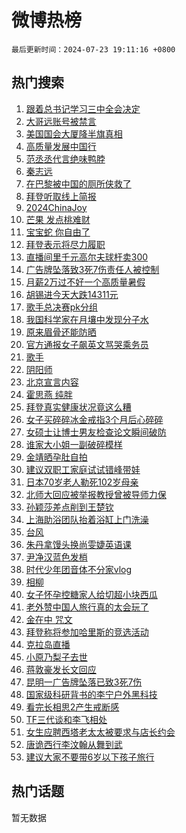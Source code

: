 # 微博热榜

`最后更新时间：2024-07-23 19:11:16 +0800`

## 热门搜索

1. [跟着总书记学习三中全会决定](https://m.weibo.cn/search?containerid=100103type%3D1%26t%3D10%26q%3D%23%E8%B7%9F%E7%9D%80%E6%80%BB%E4%B9%A6%E8%AE%B0%E5%AD%A6%E4%B9%A0%E4%B8%89%E4%B8%AD%E5%85%A8%E4%BC%9A%E5%86%B3%E5%AE%9A%23&stream_entry_id=51&isnewpage=1&extparam=seat%3D1%26c_type%3D51%26cate%3D10103%26filter_type%3Drealtimehot%26q%3D%2523%25E8%25B7%259F%25E7%259D%2580%25E6%2580%25BB%25E4%25B9%25A6%25E8%25AE%25B0%25E5%25AD%25A6%25E4%25B9%25A0%25E4%25B8%2589%25E4%25B8%25AD%25E5%2585%25A8%25E4%25BC%259A%25E5%2586%25B3%25E5%25AE%259A%2523%26dgr%3D0%26stream_entry_id%3D51%26pos%3D0%26display_time%3D1721733075%26pre_seqid%3D1721733075964022815149)
1. [大哥远账号被禁言](https://m.weibo.cn/search?containerid=100103type%3D1%26t%3D10%26q%3D%23%E5%A4%A7%E5%93%A5%E8%BF%9C%E8%B4%A6%E5%8F%B7%E8%A2%AB%E7%A6%81%E8%A8%80%23&stream_entry_id=31&isnewpage=1&extparam=seat%3D1%26cate%3D5001%26q%3D%2523%25E5%25A4%25A7%25E5%2593%25A5%25E8%25BF%259C%25E8%25B4%25A6%25E5%258F%25B7%25E8%25A2%25AB%25E7%25A6%2581%25E8%25A8%2580%2523%26dgr%3D0%26stream_entry_id%3D31%26c_type%3D31%26realpos%3D1%26band_rank%3D1%26pos%3D0%26filter_type%3Drealtimehot%26flag%3D1%26lcate%3D5001%26display_time%3D1721733075%26pre_seqid%3D1721733075964022815149)
1. [美国国会大厦降半旗真相](https://m.weibo.cn/search?containerid=100103type%3D1%26t%3D10%26q%3D%23%E7%BE%8E%E5%9B%BD%E5%9B%BD%E4%BC%9A%E5%A4%A7%E5%8E%A6%E9%99%8D%E5%8D%8A%E6%97%97%E7%9C%9F%E7%9B%B8%23&stream_entry_id=31&isnewpage=1&extparam=seat%3D1%26cate%3D5001%26q%3D%2523%25E7%25BE%258E%25E5%259B%25BD%25E5%259B%25BD%25E4%25BC%259A%25E5%25A4%25A7%25E5%258E%25A6%25E9%2599%258D%25E5%258D%258A%25E6%2597%2597%25E7%259C%259F%25E7%259B%25B8%2523%26dgr%3D0%26stream_entry_id%3D31%26c_type%3D31%26realpos%3D2%26band_rank%3D2%26pos%3D1%26filter_type%3Drealtimehot%26flag%3D2%26lcate%3D5001%26display_time%3D1721733075%26pre_seqid%3D1721733075964022815149)
1. [高质量发展中国行](https://m.weibo.cn/search?containerid=100103type%3D1%26t%3D10%26q%3D%23%E9%AB%98%E8%B4%A8%E9%87%8F%E5%8F%91%E5%B1%95%E4%B8%AD%E5%9B%BD%E8%A1%8C%23&stream_entry_id=31&isnewpage=1&extparam=seat%3D1%26cate%3D5001%26q%3D%2523%25E9%25AB%2598%25E8%25B4%25A8%25E9%2587%258F%25E5%258F%2591%25E5%25B1%2595%25E4%25B8%25AD%25E5%259B%25BD%25E8%25A1%258C%2523%26dgr%3D0%26stream_entry_id%3D31%26c_type%3D31%26realpos%3D3%26band_rank%3D3%26pos%3D2%26filter_type%3Drealtimehot%26flag%3D0%26lcate%3D5001%26display_time%3D1721733075%26pre_seqid%3D1721733075964022815149)
1. [范丞丞代言绝味鸭脖](https://m.weibo.cn/search?containerid=100103type%3D1%26t%3D10%26q%3D%23%E8%8C%83%E4%B8%9E%E4%B8%9E%E4%BB%A3%E8%A8%80%E7%BB%9D%E5%91%B3%E9%B8%AD%E8%84%96%23&stream_entry_id=31&isnewpage=1&extparam=seat%3D1%26cate%3D5001%26q%3D%2523%25E8%258C%2583%25E4%25B8%259E%25E4%25B8%259E%25E4%25BB%25A3%25E8%25A8%2580%25E7%25BB%259D%25E5%2591%25B3%25E9%25B8%25AD%25E8%2584%2596%2523%26dgr%3D0%26stream_entry_id%3D31%26adid%3D246679%26pos%3D3%26topic_ad%3D1%26band_rank%3D4%26lcate%3D5001%26filter_type%3Drealtimehot%26is_ad_pos%3D1%26c_type%3D31%26display_time%3D1721733075%26pre_seqid%3D1721733075964022815149)
1. [秦志远](https://m.weibo.cn/search?containerid=100103type%3D1%26t%3D10%26q%3D%E7%A7%A6%E5%BF%97%E8%BF%9C&stream_entry_id=31&isnewpage=1&extparam=seat%3D1%26cate%3D5001%26q%3D%25E7%25A7%25A6%25E5%25BF%2597%25E8%25BF%259C%26dgr%3D0%26stream_entry_id%3D31%26c_type%3D31%26realpos%3D4%26band_rank%3D4%26pos%3D4%26filter_type%3Drealtimehot%26flag%3D1%26lcate%3D5001%26display_time%3D1721733075%26pre_seqid%3D1721733075964022815149)
1. [在巴黎被中国的厕所侠救了](https://m.weibo.cn/search?containerid=100103type%3D1%26t%3D10%26q%3D%23%E5%9C%A8%E5%B7%B4%E9%BB%8E%E8%A2%AB%E4%B8%AD%E5%9B%BD%E7%9A%84%E5%8E%95%E6%89%80%E4%BE%A0%E6%95%91%E4%BA%86%23&stream_entry_id=31&isnewpage=1&extparam=seat%3D1%26cate%3D5001%26q%3D%2523%25E5%259C%25A8%25E5%25B7%25B4%25E9%25BB%258E%25E8%25A2%25AB%25E4%25B8%25AD%25E5%259B%25BD%25E7%259A%2584%25E5%258E%2595%25E6%2589%2580%25E4%25BE%25A0%25E6%2595%2591%25E4%25BA%2586%2523%26dgr%3D0%26stream_entry_id%3D31%26c_type%3D31%26realpos%3D5%26band_rank%3D5%26pos%3D5%26filter_type%3Drealtimehot%26flag%3D0%26lcate%3D5001%26display_time%3D1721733075%26pre_seqid%3D1721733075964022815149)
1. [拜登听取线上简报](https://m.weibo.cn/search?containerid=100103type%3D1%26t%3D10%26q%3D%23%E6%8B%9C%E7%99%BB%E5%90%AC%E5%8F%96%E7%BA%BF%E4%B8%8A%E7%AE%80%E6%8A%A5%23&stream_entry_id=31&isnewpage=1&extparam=seat%3D1%26cate%3D5001%26q%3D%2523%25E6%258B%259C%25E7%2599%25BB%25E5%2590%25AC%25E5%258F%2596%25E7%25BA%25BF%25E4%25B8%258A%25E7%25AE%2580%25E6%258A%25A5%2523%26dgr%3D0%26stream_entry_id%3D31%26c_type%3D31%26realpos%3D6%26band_rank%3D6%26pos%3D6%26filter_type%3Drealtimehot%26flag%3D1%26lcate%3D5001%26display_time%3D1721733075%26pre_seqid%3D1721733075964022815149)
1. [2024ChinaJoy](https://m.weibo.cn/search?containerid=100103type%3D1%26t%3D10%26q%3D%232024ChinaJoy%23&stream_entry_id=31&isnewpage=1&extparam=seat%3D1%26cate%3D5001%26q%3D%25232024ChinaJoy%2523%26dgr%3D0%26stream_entry_id%3D31%26adid%3D246739%26pos%3D7%26band_rank%3D7%26lcate%3D5001%26filter_type%3Drealtimehot%26is_ad_pos%3D1%26c_type%3D31%26display_time%3D1721733075%26pre_seqid%3D1721733075964022815149)
1. [芒果 发点桃难财](https://m.weibo.cn/search?containerid=100103type%3D1%26t%3D10%26q%3D%E8%8A%92%E6%9E%9C+%E5%8F%91%E7%82%B9%E6%A1%83%E9%9A%BE%E8%B4%A2&stream_entry_id=31&isnewpage=1&extparam=seat%3D1%26cate%3D5001%26q%3D%25E8%258A%2592%25E6%259E%259C%2520%25E5%258F%2591%25E7%2582%25B9%25E6%25A1%2583%25E9%259A%25BE%25E8%25B4%25A2%26dgr%3D0%26stream_entry_id%3D31%26c_type%3D31%26realpos%3D7%26band_rank%3D7%26pos%3D8%26filter_type%3Drealtimehot%26flag%3D1%26lcate%3D5001%26display_time%3D1721733075%26pre_seqid%3D1721733075964022815149)
1. [宝宝蛇 你自由了](https://m.weibo.cn/search?containerid=100103type%3D1%26t%3D10%26q%3D%E5%AE%9D%E5%AE%9D%E8%9B%87+%E4%BD%A0%E8%87%AA%E7%94%B1%E4%BA%86&stream_entry_id=31&isnewpage=1&extparam=seat%3D1%26cate%3D5001%26q%3D%25E5%25AE%259D%25E5%25AE%259D%25E8%259B%2587%2520%25E4%25BD%25A0%25E8%2587%25AA%25E7%2594%25B1%25E4%25BA%2586%26dgr%3D0%26stream_entry_id%3D31%26c_type%3D31%26realpos%3D8%26band_rank%3D8%26pos%3D9%26filter_type%3Drealtimehot%26flag%3D0%26lcate%3D5001%26display_time%3D1721733075%26pre_seqid%3D1721733075964022815149)
1. [拜登表示将尽力履职](https://m.weibo.cn/search?containerid=100103type%3D1%26t%3D10%26q%3D%23%E6%8B%9C%E7%99%BB%E8%A1%A8%E7%A4%BA%E5%B0%86%E5%B0%BD%E5%8A%9B%E5%B1%A5%E8%81%8C%23&stream_entry_id=31&isnewpage=1&extparam=seat%3D1%26cate%3D5001%26q%3D%2523%25E6%258B%259C%25E7%2599%25BB%25E8%25A1%25A8%25E7%25A4%25BA%25E5%25B0%2586%25E5%25B0%25BD%25E5%258A%259B%25E5%25B1%25A5%25E8%2581%258C%2523%26dgr%3D0%26stream_entry_id%3D31%26c_type%3D31%26realpos%3D9%26band_rank%3D9%26pos%3D10%26filter_type%3Drealtimehot%26flag%3D0%26lcate%3D5001%26display_time%3D1721733075%26pre_seqid%3D1721733075964022815149)
1. [直播间里千元高尔夫球杆卖300](https://m.weibo.cn/search?containerid=100103type%3D1%26t%3D10%26q%3D%23%E7%9B%B4%E6%92%AD%E9%97%B4%E9%87%8C%E5%8D%83%E5%85%83%E9%AB%98%E5%B0%94%E5%A4%AB%E7%90%83%E6%9D%86%E5%8D%96300%23&stream_entry_id=31&isnewpage=1&extparam=seat%3D1%26cate%3D5001%26q%3D%2523%25E7%259B%25B4%25E6%2592%25AD%25E9%2597%25B4%25E9%2587%258C%25E5%258D%2583%25E5%2585%2583%25E9%25AB%2598%25E5%25B0%2594%25E5%25A4%25AB%25E7%2590%2583%25E6%259D%2586%25E5%258D%2596300%2523%26dgr%3D0%26stream_entry_id%3D31%26c_type%3D31%26realpos%3D10%26band_rank%3D10%26pos%3D11%26filter_type%3Drealtimehot%26flag%3D1%26lcate%3D5001%26display_time%3D1721733075%26pre_seqid%3D1721733075964022815149)
1. [广告牌坠落致3死7伤责任人被控制](https://m.weibo.cn/search?containerid=100103type%3D1%26t%3D10%26q%3D%23%E5%B9%BF%E5%91%8A%E7%89%8C%E5%9D%A0%E8%90%BD%E8%87%B43%E6%AD%BB7%E4%BC%A4%E8%B4%A3%E4%BB%BB%E4%BA%BA%E8%A2%AB%E6%8E%A7%E5%88%B6%23&stream_entry_id=31&isnewpage=1&extparam=seat%3D1%26cate%3D5001%26q%3D%2523%25E5%25B9%25BF%25E5%2591%258A%25E7%2589%258C%25E5%259D%25A0%25E8%2590%25BD%25E8%2587%25B43%25E6%25AD%25BB7%25E4%25BC%25A4%25E8%25B4%25A3%25E4%25BB%25BB%25E4%25BA%25BA%25E8%25A2%25AB%25E6%258E%25A7%25E5%2588%25B6%2523%26dgr%3D0%26stream_entry_id%3D31%26c_type%3D31%26realpos%3D11%26band_rank%3D11%26pos%3D12%26filter_type%3Drealtimehot%26flag%3D0%26lcate%3D5001%26display_time%3D1721733075%26pre_seqid%3D1721733075964022815149)
1. [月薪2万过不好一个高质量暑假](https://m.weibo.cn/search?containerid=100103type%3D1%26t%3D10%26q%3D%23%E6%9C%88%E8%96%AA2%E4%B8%87%E8%BF%87%E4%B8%8D%E5%A5%BD%E4%B8%80%E4%B8%AA%E9%AB%98%E8%B4%A8%E9%87%8F%E6%9A%91%E5%81%87%23&stream_entry_id=31&isnewpage=1&extparam=seat%3D1%26cate%3D5001%26q%3D%2523%25E6%259C%2588%25E8%2596%25AA2%25E4%25B8%2587%25E8%25BF%2587%25E4%25B8%258D%25E5%25A5%25BD%25E4%25B8%2580%25E4%25B8%25AA%25E9%25AB%2598%25E8%25B4%25A8%25E9%2587%258F%25E6%259A%2591%25E5%2581%2587%2523%26dgr%3D0%26stream_entry_id%3D31%26c_type%3D31%26realpos%3D12%26band_rank%3D12%26pos%3D13%26filter_type%3Drealtimehot%26flag%3D1%26lcate%3D5001%26display_time%3D1721733075%26pre_seqid%3D1721733075964022815149)
1. [胡锡进今天大跌14311元](https://m.weibo.cn/search?containerid=100103type%3D1%26t%3D10%26q%3D%23%E8%83%A1%E9%94%A1%E8%BF%9B%E4%BB%8A%E5%A4%A9%E5%A4%A7%E8%B7%8C14311%E5%85%83%23&stream_entry_id=31&isnewpage=1&extparam=seat%3D1%26cate%3D5001%26q%3D%2523%25E8%2583%25A1%25E9%2594%25A1%25E8%25BF%259B%25E4%25BB%258A%25E5%25A4%25A9%25E5%25A4%25A7%25E8%25B7%258C14311%25E5%2585%2583%2523%26dgr%3D0%26stream_entry_id%3D31%26c_type%3D31%26realpos%3D13%26band_rank%3D13%26pos%3D14%26filter_type%3Drealtimehot%26flag%3D1%26lcate%3D5001%26display_time%3D1721733075%26pre_seqid%3D1721733075964022815149)
1. [歌手总决赛pk分组](https://m.weibo.cn/search?containerid=100103type%3D1%26t%3D10%26q%3D%23%E6%AD%8C%E6%89%8B%E6%80%BB%E5%86%B3%E8%B5%9Bpk%E5%88%86%E7%BB%84%23&stream_entry_id=31&isnewpage=1&extparam=seat%3D1%26cate%3D5001%26q%3D%2523%25E6%25AD%258C%25E6%2589%258B%25E6%2580%25BB%25E5%2586%25B3%25E8%25B5%259Bpk%25E5%2588%2586%25E7%25BB%2584%2523%26dgr%3D0%26stream_entry_id%3D31%26c_type%3D31%26realpos%3D14%26band_rank%3D14%26pos%3D15%26filter_type%3Drealtimehot%26flag%3D1%26lcate%3D5001%26display_time%3D1721733075%26pre_seqid%3D1721733075964022815149)
1. [我国科学家在月壤中发现分子水](https://m.weibo.cn/search?containerid=100103type%3D1%26t%3D10%26q%3D%23%E6%88%91%E5%9B%BD%E7%A7%91%E5%AD%A6%E5%AE%B6%E5%9C%A8%E6%9C%88%E5%A3%A4%E4%B8%AD%E5%8F%91%E7%8E%B0%E5%88%86%E5%AD%90%E6%B0%B4%23&stream_entry_id=31&isnewpage=1&extparam=seat%3D1%26cate%3D5001%26q%3D%2523%25E6%2588%2591%25E5%259B%25BD%25E7%25A7%2591%25E5%25AD%25A6%25E5%25AE%25B6%25E5%259C%25A8%25E6%259C%2588%25E5%25A3%25A4%25E4%25B8%25AD%25E5%258F%2591%25E7%258E%25B0%25E5%2588%2586%25E5%25AD%2590%25E6%25B0%25B4%2523%26dgr%3D0%26stream_entry_id%3D31%26c_type%3D31%26realpos%3D15%26band_rank%3D15%26pos%3D16%26filter_type%3Drealtimehot%26flag%3D1%26lcate%3D5001%26display_time%3D1721733075%26pre_seqid%3D1721733075964022815149)
1. [原来眉骨还能防晒](https://m.weibo.cn/search?containerid=100103type%3D1%26t%3D10%26q%3D%23%E5%8E%9F%E6%9D%A5%E7%9C%89%E9%AA%A8%E8%BF%98%E8%83%BD%E9%98%B2%E6%99%92%23&stream_entry_id=31&isnewpage=1&extparam=seat%3D1%26cate%3D5001%26q%3D%2523%25E5%258E%259F%25E6%259D%25A5%25E7%259C%2589%25E9%25AA%25A8%25E8%25BF%2598%25E8%2583%25BD%25E9%2598%25B2%25E6%2599%2592%2523%26dgr%3D0%26stream_entry_id%3D31%26c_type%3D31%26realpos%3D16%26band_rank%3D16%26pos%3D17%26filter_type%3Drealtimehot%26flag%3D1%26lcate%3D5001%26display_time%3D1721733075%26pre_seqid%3D1721733075964022815149)
1. [官方通报女子飙英文骂哭乘务员](https://m.weibo.cn/search?containerid=100103type%3D1%26t%3D10%26q%3D%23%E5%AE%98%E6%96%B9%E9%80%9A%E6%8A%A5%E5%A5%B3%E5%AD%90%E9%A3%99%E8%8B%B1%E6%96%87%E9%AA%82%E5%93%AD%E4%B9%98%E5%8A%A1%E5%91%98%23&stream_entry_id=31&isnewpage=1&extparam=seat%3D1%26cate%3D5001%26q%3D%2523%25E5%25AE%2598%25E6%2596%25B9%25E9%2580%259A%25E6%258A%25A5%25E5%25A5%25B3%25E5%25AD%2590%25E9%25A3%2599%25E8%258B%25B1%25E6%2596%2587%25E9%25AA%2582%25E5%2593%25AD%25E4%25B9%2598%25E5%258A%25A1%25E5%2591%2598%2523%26dgr%3D0%26stream_entry_id%3D31%26c_type%3D31%26realpos%3D17%26band_rank%3D17%26pos%3D18%26filter_type%3Drealtimehot%26flag%3D1%26lcate%3D5001%26display_time%3D1721733075%26pre_seqid%3D1721733075964022815149)
1. [歌手](https://m.weibo.cn/search?containerid=100103type%3D1%26t%3D10%26q%3D%E6%AD%8C%E6%89%8B&stream_entry_id=31&isnewpage=1&extparam=seat%3D1%26cate%3D5001%26q%3D%25E6%25AD%258C%25E6%2589%258B%26dgr%3D0%26stream_entry_id%3D31%26c_type%3D31%26realpos%3D18%26band_rank%3D18%26pos%3D19%26filter_type%3Drealtimehot%26flag%3D1%26lcate%3D5001%26display_time%3D1721733075%26pre_seqid%3D1721733075964022815149)
1. [阴阳师](https://m.weibo.cn/search?containerid=100103type%3D1%26t%3D10%26q%3D%E9%98%B4%E9%98%B3%E5%B8%88&stream_entry_id=31&isnewpage=1&extparam=seat%3D1%26cate%3D5001%26q%3D%25E9%2598%25B4%25E9%2598%25B3%25E5%25B8%2588%26dgr%3D0%26stream_entry_id%3D31%26c_type%3D31%26realpos%3D19%26band_rank%3D19%26pos%3D20%26filter_type%3Drealtimehot%26flag%3D1%26lcate%3D5001%26display_time%3D1721733075%26pre_seqid%3D1721733075964022815149)
1. [北京宣言内容](https://m.weibo.cn/search?containerid=100103type%3D1%26t%3D10%26q%3D%23%E5%8C%97%E4%BA%AC%E5%AE%A3%E8%A8%80%E5%86%85%E5%AE%B9%23&stream_entry_id=31&isnewpage=1&extparam=seat%3D1%26cate%3D5001%26q%3D%2523%25E5%258C%2597%25E4%25BA%25AC%25E5%25AE%25A3%25E8%25A8%2580%25E5%2586%2585%25E5%25AE%25B9%2523%26dgr%3D0%26stream_entry_id%3D31%26c_type%3D31%26realpos%3D20%26band_rank%3D20%26pos%3D21%26filter_type%3Drealtimehot%26flag%3D0%26lcate%3D5001%26display_time%3D1721733075%26pre_seqid%3D1721733075964022815149)
1. [霍思燕 纯胖](https://m.weibo.cn/search?containerid=100103type%3D1%26t%3D10%26q%3D%E9%9C%8D%E6%80%9D%E7%87%95+%E7%BA%AF%E8%83%96&stream_entry_id=31&isnewpage=1&extparam=seat%3D1%26cate%3D5001%26q%3D%25E9%259C%258D%25E6%2580%259D%25E7%2587%2595%2520%25E7%25BA%25AF%25E8%2583%2596%26dgr%3D0%26stream_entry_id%3D31%26c_type%3D31%26realpos%3D21%26band_rank%3D21%26pos%3D22%26filter_type%3Drealtimehot%26flag%3D2%26lcate%3D5001%26display_time%3D1721733075%26pre_seqid%3D1721733075964022815149)
1. [拜登真实健康状况竟这么糟](https://m.weibo.cn/search?containerid=100103type%3D1%26t%3D10%26q%3D%23%E6%8B%9C%E7%99%BB%E7%9C%9F%E5%AE%9E%E5%81%A5%E5%BA%B7%E7%8A%B6%E5%86%B5%E7%AB%9F%E8%BF%99%E4%B9%88%E7%B3%9F%23&stream_entry_id=31&isnewpage=1&extparam=seat%3D1%26cate%3D5001%26q%3D%2523%25E6%258B%259C%25E7%2599%25BB%25E7%259C%259F%25E5%25AE%259E%25E5%2581%25A5%25E5%25BA%25B7%25E7%258A%25B6%25E5%2586%25B5%25E7%25AB%259F%25E8%25BF%2599%25E4%25B9%2588%25E7%25B3%259F%2523%26dgr%3D0%26stream_entry_id%3D31%26c_type%3D31%26realpos%3D22%26band_rank%3D22%26pos%3D23%26filter_type%3Drealtimehot%26flag%3D0%26lcate%3D5001%26display_time%3D1721733075%26pre_seqid%3D1721733075964022815149)
1. [女子买碎碎冰金戒指3个月后心碎碎](https://m.weibo.cn/search?containerid=100103type%3D1%26t%3D10%26q%3D%23%E5%A5%B3%E5%AD%90%E4%B9%B0%E7%A2%8E%E7%A2%8E%E5%86%B0%E9%87%91%E6%88%92%E6%8C%873%E4%B8%AA%E6%9C%88%E5%90%8E%E5%BF%83%E7%A2%8E%E7%A2%8E%23&stream_entry_id=31&isnewpage=1&extparam=seat%3D1%26cate%3D5001%26q%3D%2523%25E5%25A5%25B3%25E5%25AD%2590%25E4%25B9%25B0%25E7%25A2%258E%25E7%25A2%258E%25E5%2586%25B0%25E9%2587%2591%25E6%2588%2592%25E6%258C%25873%25E4%25B8%25AA%25E6%259C%2588%25E5%2590%258E%25E5%25BF%2583%25E7%25A2%258E%25E7%25A2%258E%2523%26dgr%3D0%26stream_entry_id%3D31%26c_type%3D31%26realpos%3D23%26band_rank%3D23%26pos%3D24%26filter_type%3Drealtimehot%26flag%3D1%26lcate%3D5001%26display_time%3D1721733075%26pre_seqid%3D1721733075964022815149)
1. [女硕士让博士男友检查论文瞬间破防](https://m.weibo.cn/search?containerid=100103type%3D1%26t%3D10%26q%3D%23%E5%A5%B3%E7%A1%95%E5%A3%AB%E8%AE%A9%E5%8D%9A%E5%A3%AB%E7%94%B7%E5%8F%8B%E6%A3%80%E6%9F%A5%E8%AE%BA%E6%96%87%E7%9E%AC%E9%97%B4%E7%A0%B4%E9%98%B2%23&stream_entry_id=31&isnewpage=1&extparam=seat%3D1%26cate%3D5001%26q%3D%2523%25E5%25A5%25B3%25E7%25A1%2595%25E5%25A3%25AB%25E8%25AE%25A9%25E5%258D%259A%25E5%25A3%25AB%25E7%2594%25B7%25E5%258F%258B%25E6%25A3%2580%25E6%259F%25A5%25E8%25AE%25BA%25E6%2596%2587%25E7%259E%25AC%25E9%2597%25B4%25E7%25A0%25B4%25E9%2598%25B2%2523%26dgr%3D0%26stream_entry_id%3D31%26c_type%3D31%26realpos%3D24%26band_rank%3D24%26pos%3D25%26filter_type%3Drealtimehot%26flag%3D0%26lcate%3D5001%26display_time%3D1721733075%26pre_seqid%3D1721733075964022815149)
1. [谁家大小姐一副破碎模样](https://m.weibo.cn/search?containerid=100103type%3D1%26t%3D10%26q%3D%23%E8%B0%81%E5%AE%B6%E5%A4%A7%E5%B0%8F%E5%A7%90%E4%B8%80%E5%89%AF%E7%A0%B4%E7%A2%8E%E6%A8%A1%E6%A0%B7%23&stream_entry_id=31&isnewpage=1&extparam=seat%3D1%26cate%3D5001%26q%3D%2523%25E8%25B0%2581%25E5%25AE%25B6%25E5%25A4%25A7%25E5%25B0%258F%25E5%25A7%2590%25E4%25B8%2580%25E5%2589%25AF%25E7%25A0%25B4%25E7%25A2%258E%25E6%25A8%25A1%25E6%25A0%25B7%2523%26dgr%3D0%26stream_entry_id%3D31%26c_type%3D31%26realpos%3D25%26band_rank%3D25%26pos%3D26%26filter_type%3Drealtimehot%26flag%3D0%26lcate%3D5001%26display_time%3D1721733075%26pre_seqid%3D1721733075964022815149)
1. [金靖晒孕肚自拍](https://m.weibo.cn/search?containerid=100103type%3D1%26t%3D10%26q%3D%23%E9%87%91%E9%9D%96%E6%99%92%E5%AD%95%E8%82%9A%E8%87%AA%E6%8B%8D%23&stream_entry_id=31&isnewpage=1&extparam=seat%3D1%26cate%3D5001%26q%3D%2523%25E9%2587%2591%25E9%259D%2596%25E6%2599%2592%25E5%25AD%2595%25E8%2582%259A%25E8%2587%25AA%25E6%258B%258D%2523%26dgr%3D0%26stream_entry_id%3D31%26c_type%3D31%26realpos%3D26%26band_rank%3D26%26pos%3D27%26filter_type%3Drealtimehot%26flag%3D0%26lcate%3D5001%26display_time%3D1721733075%26pre_seqid%3D1721733075964022815149)
1. [建议双职工家庭试试错峰带娃](https://m.weibo.cn/search?containerid=100103type%3D1%26t%3D10%26q%3D%23%E5%BB%BA%E8%AE%AE%E5%8F%8C%E8%81%8C%E5%B7%A5%E5%AE%B6%E5%BA%AD%E8%AF%95%E8%AF%95%E9%94%99%E5%B3%B0%E5%B8%A6%E5%A8%83%23&stream_entry_id=31&isnewpage=1&extparam=seat%3D1%26cate%3D5001%26q%3D%2523%25E5%25BB%25BA%25E8%25AE%25AE%25E5%258F%258C%25E8%2581%258C%25E5%25B7%25A5%25E5%25AE%25B6%25E5%25BA%25AD%25E8%25AF%2595%25E8%25AF%2595%25E9%2594%2599%25E5%25B3%25B0%25E5%25B8%25A6%25E5%25A8%2583%2523%26dgr%3D0%26stream_entry_id%3D31%26c_type%3D31%26realpos%3D27%26band_rank%3D27%26pos%3D28%26filter_type%3Drealtimehot%26flag%3D1%26lcate%3D5001%26display_time%3D1721733075%26pre_seqid%3D1721733075964022815149)
1. [日本70岁老人勒死102岁母亲](https://m.weibo.cn/search?containerid=100103type%3D1%26t%3D10%26q%3D%23%E6%97%A5%E6%9C%AC70%E5%B2%81%E8%80%81%E4%BA%BA%E5%8B%92%E6%AD%BB102%E5%B2%81%E6%AF%8D%E4%BA%B2%23&stream_entry_id=31&isnewpage=1&extparam=seat%3D1%26cate%3D5001%26q%3D%2523%25E6%2597%25A5%25E6%259C%25AC70%25E5%25B2%2581%25E8%2580%2581%25E4%25BA%25BA%25E5%258B%2592%25E6%25AD%25BB102%25E5%25B2%2581%25E6%25AF%258D%25E4%25BA%25B2%2523%26dgr%3D0%26stream_entry_id%3D31%26c_type%3D31%26realpos%3D28%26band_rank%3D28%26pos%3D29%26filter_type%3Drealtimehot%26flag%3D0%26lcate%3D5001%26display_time%3D1721733075%26pre_seqid%3D1721733075964022815149)
1. [北师大回应被举报教授曾被导师力保](https://m.weibo.cn/search?containerid=100103type%3D1%26t%3D10%26q%3D%23%E5%8C%97%E5%B8%88%E5%A4%A7%E5%9B%9E%E5%BA%94%E8%A2%AB%E4%B8%BE%E6%8A%A5%E6%95%99%E6%8E%88%E6%9B%BE%E8%A2%AB%E5%AF%BC%E5%B8%88%E5%8A%9B%E4%BF%9D%23&stream_entry_id=31&isnewpage=1&extparam=seat%3D1%26cate%3D5001%26q%3D%2523%25E5%258C%2597%25E5%25B8%2588%25E5%25A4%25A7%25E5%259B%259E%25E5%25BA%2594%25E8%25A2%25AB%25E4%25B8%25BE%25E6%258A%25A5%25E6%2595%2599%25E6%258E%2588%25E6%259B%25BE%25E8%25A2%25AB%25E5%25AF%25BC%25E5%25B8%2588%25E5%258A%259B%25E4%25BF%259D%2523%26dgr%3D0%26stream_entry_id%3D31%26c_type%3D31%26realpos%3D29%26band_rank%3D29%26pos%3D30%26filter_type%3Drealtimehot%26flag%3D0%26lcate%3D5001%26display_time%3D1721733075%26pre_seqid%3D1721733075964022815149)
1. [孙颖莎差点削到王楚钦](https://m.weibo.cn/search?containerid=100103type%3D1%26t%3D10%26q%3D%23%E5%AD%99%E9%A2%96%E8%8E%8E%E5%B7%AE%E7%82%B9%E5%89%8A%E5%88%B0%E7%8E%8B%E6%A5%9A%E9%92%A6%23&stream_entry_id=31&isnewpage=1&extparam=seat%3D1%26cate%3D5001%26q%3D%2523%25E5%25AD%2599%25E9%25A2%2596%25E8%258E%258E%25E5%25B7%25AE%25E7%2582%25B9%25E5%2589%258A%25E5%2588%25B0%25E7%258E%258B%25E6%25A5%259A%25E9%2592%25A6%2523%26dgr%3D0%26stream_entry_id%3D31%26c_type%3D31%26realpos%3D30%26band_rank%3D30%26pos%3D31%26filter_type%3Drealtimehot%26flag%3D1%26lcate%3D5001%26display_time%3D1721733075%26pre_seqid%3D1721733075964022815149)
1. [上海助浴团队抬着浴缸上门洗澡](https://m.weibo.cn/search?containerid=100103type%3D1%26t%3D10%26q%3D%23%E4%B8%8A%E6%B5%B7%E5%8A%A9%E6%B5%B4%E5%9B%A2%E9%98%9F%E6%8A%AC%E7%9D%80%E6%B5%B4%E7%BC%B8%E4%B8%8A%E9%97%A8%E6%B4%97%E6%BE%A1%23&stream_entry_id=31&isnewpage=1&extparam=seat%3D1%26cate%3D5001%26q%3D%2523%25E4%25B8%258A%25E6%25B5%25B7%25E5%258A%25A9%25E6%25B5%25B4%25E5%259B%25A2%25E9%2598%259F%25E6%258A%25AC%25E7%259D%2580%25E6%25B5%25B4%25E7%25BC%25B8%25E4%25B8%258A%25E9%2597%25A8%25E6%25B4%2597%25E6%25BE%25A1%2523%26dgr%3D0%26stream_entry_id%3D31%26c_type%3D31%26realpos%3D31%26band_rank%3D31%26pos%3D32%26filter_type%3Drealtimehot%26flag%3D1%26lcate%3D5001%26display_time%3D1721733075%26pre_seqid%3D1721733075964022815149)
1. [台风](https://m.weibo.cn/search?containerid=100103type%3D1%26t%3D10%26q%3D%E5%8F%B0%E9%A3%8E&stream_entry_id=31&isnewpage=1&extparam=seat%3D1%26cate%3D5001%26q%3D%25E5%258F%25B0%25E9%25A3%258E%26dgr%3D0%26stream_entry_id%3D31%26c_type%3D31%26realpos%3D32%26band_rank%3D32%26pos%3D33%26filter_type%3Drealtimehot%26flag%3D0%26lcate%3D5001%26display_time%3D1721733075%26pre_seqid%3D1721733075964022815149)
1. [朱丹拿馒头换尚雯婕英语课](https://m.weibo.cn/search?containerid=100103type%3D1%26t%3D10%26q%3D%23%E6%9C%B1%E4%B8%B9%E6%8B%BF%E9%A6%92%E5%A4%B4%E6%8D%A2%E5%B0%9A%E9%9B%AF%E5%A9%95%E8%8B%B1%E8%AF%AD%E8%AF%BE%23&stream_entry_id=31&isnewpage=1&extparam=seat%3D1%26cate%3D5001%26q%3D%2523%25E6%259C%25B1%25E4%25B8%25B9%25E6%258B%25BF%25E9%25A6%2592%25E5%25A4%25B4%25E6%258D%25A2%25E5%25B0%259A%25E9%259B%25AF%25E5%25A9%2595%25E8%258B%25B1%25E8%25AF%25AD%25E8%25AF%25BE%2523%26dgr%3D0%26stream_entry_id%3D31%26c_type%3D31%26realpos%3D33%26band_rank%3D33%26pos%3D34%26filter_type%3Drealtimehot%26flag%3D1%26lcate%3D5001%26display_time%3D1721733075%26pre_seqid%3D1721733075964022815149)
1. [尹净汉蓝色发梢](https://m.weibo.cn/search?containerid=100103type%3D1%26t%3D10%26q%3D%23%E5%B0%B9%E5%87%80%E6%B1%89%E8%93%9D%E8%89%B2%E5%8F%91%E6%A2%A2%23&stream_entry_id=31&isnewpage=1&extparam=seat%3D1%26cate%3D5001%26q%3D%2523%25E5%25B0%25B9%25E5%2587%2580%25E6%25B1%2589%25E8%2593%259D%25E8%2589%25B2%25E5%258F%2591%25E6%25A2%25A2%2523%26dgr%3D0%26stream_entry_id%3D31%26c_type%3D31%26realpos%3D34%26band_rank%3D34%26pos%3D35%26filter_type%3Drealtimehot%26flag%3D1%26lcate%3D5001%26display_time%3D1721733075%26pre_seqid%3D1721733075964022815149)
1. [时代少年团音体不分家vlog](https://m.weibo.cn/search?containerid=100103type%3D1%26t%3D10%26q%3D%23%E6%97%B6%E4%BB%A3%E5%B0%91%E5%B9%B4%E5%9B%A2%E9%9F%B3%E4%BD%93%E4%B8%8D%E5%88%86%E5%AE%B6vlog%23&stream_entry_id=31&isnewpage=1&extparam=seat%3D1%26cate%3D5001%26q%3D%2523%25E6%2597%25B6%25E4%25BB%25A3%25E5%25B0%2591%25E5%25B9%25B4%25E5%259B%25A2%25E9%259F%25B3%25E4%25BD%2593%25E4%25B8%258D%25E5%2588%2586%25E5%25AE%25B6vlog%2523%26dgr%3D0%26stream_entry_id%3D31%26c_type%3D31%26realpos%3D35%26band_rank%3D35%26pos%3D36%26filter_type%3Drealtimehot%26flag%3D1%26lcate%3D5001%26display_time%3D1721733075%26pre_seqid%3D1721733075964022815149)
1. [相柳](https://m.weibo.cn/search?containerid=100103type%3D1%26t%3D10%26q%3D%E7%9B%B8%E6%9F%B3&stream_entry_id=31&isnewpage=1&extparam=seat%3D1%26cate%3D5001%26q%3D%25E7%259B%25B8%25E6%259F%25B3%26dgr%3D0%26stream_entry_id%3D31%26c_type%3D31%26realpos%3D36%26band_rank%3D36%26pos%3D37%26filter_type%3Drealtimehot%26flag%3D1%26lcate%3D5001%26display_time%3D1721733075%26pre_seqid%3D1721733075964022815149)
1. [女子怀孕控糖家人给切超小块西瓜](https://m.weibo.cn/search?containerid=100103type%3D1%26t%3D10%26q%3D%23%E5%A5%B3%E5%AD%90%E6%80%80%E5%AD%95%E6%8E%A7%E7%B3%96%E5%AE%B6%E4%BA%BA%E7%BB%99%E5%88%87%E8%B6%85%E5%B0%8F%E5%9D%97%E8%A5%BF%E7%93%9C%23&stream_entry_id=31&isnewpage=1&extparam=seat%3D1%26cate%3D5001%26q%3D%2523%25E5%25A5%25B3%25E5%25AD%2590%25E6%2580%2580%25E5%25AD%2595%25E6%258E%25A7%25E7%25B3%2596%25E5%25AE%25B6%25E4%25BA%25BA%25E7%25BB%2599%25E5%2588%2587%25E8%25B6%2585%25E5%25B0%258F%25E5%259D%2597%25E8%25A5%25BF%25E7%2593%259C%2523%26dgr%3D0%26stream_entry_id%3D31%26c_type%3D31%26realpos%3D37%26band_rank%3D37%26pos%3D38%26filter_type%3Drealtimehot%26flag%3D32768%26lcate%3D5001%26display_time%3D1721733075%26pre_seqid%3D1721733075964022815149)
1. [老外赞中国人旅行真的太会玩了](https://m.weibo.cn/search?containerid=100103type%3D1%26t%3D10%26q%3D%23%E8%80%81%E5%A4%96%E8%B5%9E%E4%B8%AD%E5%9B%BD%E4%BA%BA%E6%97%85%E8%A1%8C%E7%9C%9F%E7%9A%84%E5%A4%AA%E4%BC%9A%E7%8E%A9%E4%BA%86%23&stream_entry_id=31&isnewpage=1&extparam=seat%3D1%26cate%3D5001%26q%3D%2523%25E8%2580%2581%25E5%25A4%2596%25E8%25B5%259E%25E4%25B8%25AD%25E5%259B%25BD%25E4%25BA%25BA%25E6%2597%2585%25E8%25A1%258C%25E7%259C%259F%25E7%259A%2584%25E5%25A4%25AA%25E4%25BC%259A%25E7%258E%25A9%25E4%25BA%2586%2523%26dgr%3D0%26stream_entry_id%3D31%26adid%3D246870%26c_type%3D31%26realpos%3D38%26band_rank%3D38%26lcate%3D5001%26filter_type%3Drealtimehot%26flag%3D0%26pos%3D39%26display_time%3D1721733075%26pre_seqid%3D1721733075964022815149)
1. [金在中 咒文](https://m.weibo.cn/search?containerid=100103type%3D1%26t%3D10%26q%3D%E9%87%91%E5%9C%A8%E4%B8%AD+%E5%92%92%E6%96%87&stream_entry_id=31&isnewpage=1&extparam=seat%3D1%26cate%3D5001%26q%3D%25E9%2587%2591%25E5%259C%25A8%25E4%25B8%25AD%2520%25E5%2592%2592%25E6%2596%2587%26dgr%3D0%26stream_entry_id%3D31%26c_type%3D31%26realpos%3D39%26band_rank%3D39%26pos%3D40%26filter_type%3Drealtimehot%26flag%3D0%26lcate%3D5001%26display_time%3D1721733075%26pre_seqid%3D1721733075964022815149)
1. [拜登称将参加哈里斯的竞选活动](https://m.weibo.cn/search?containerid=100103type%3D1%26t%3D10%26q%3D%23%E6%8B%9C%E7%99%BB%E7%A7%B0%E5%B0%86%E5%8F%82%E5%8A%A0%E5%93%88%E9%87%8C%E6%96%AF%E7%9A%84%E7%AB%9E%E9%80%89%E6%B4%BB%E5%8A%A8%23&stream_entry_id=31&isnewpage=1&extparam=seat%3D1%26cate%3D5001%26q%3D%2523%25E6%258B%259C%25E7%2599%25BB%25E7%25A7%25B0%25E5%25B0%2586%25E5%258F%2582%25E5%258A%25A0%25E5%2593%2588%25E9%2587%258C%25E6%2596%25AF%25E7%259A%2584%25E7%25AB%259E%25E9%2580%2589%25E6%25B4%25BB%25E5%258A%25A8%2523%26dgr%3D0%26stream_entry_id%3D31%26c_type%3D31%26realpos%3D40%26band_rank%3D40%26pos%3D41%26filter_type%3Drealtimehot%26flag%3D0%26lcate%3D5001%26display_time%3D1721733075%26pre_seqid%3D1721733075964022815149)
1. [克拉岛直播](https://m.weibo.cn/search?containerid=100103type%3D1%26t%3D10%26q%3D%E5%85%8B%E6%8B%89%E5%B2%9B%E7%9B%B4%E6%92%AD&stream_entry_id=31&isnewpage=1&extparam=seat%3D1%26cate%3D5001%26q%3D%25E5%2585%258B%25E6%258B%2589%25E5%25B2%259B%25E7%259B%25B4%25E6%2592%25AD%26dgr%3D0%26stream_entry_id%3D31%26c_type%3D31%26realpos%3D41%26band_rank%3D41%26pos%3D42%26filter_type%3Drealtimehot%26flag%3D1%26lcate%3D5001%26display_time%3D1721733075%26pre_seqid%3D1721733075964022815149)
1. [小原乃梨子去世](https://m.weibo.cn/search?containerid=100103type%3D1%26t%3D10%26q%3D%23%E5%B0%8F%E5%8E%9F%E4%B9%83%E6%A2%A8%E5%AD%90%E5%8E%BB%E4%B8%96%23&stream_entry_id=31&isnewpage=1&extparam=seat%3D1%26cate%3D5001%26q%3D%2523%25E5%25B0%258F%25E5%258E%259F%25E4%25B9%2583%25E6%25A2%25A8%25E5%25AD%2590%25E5%258E%25BB%25E4%25B8%2596%2523%26dgr%3D0%26stream_entry_id%3D31%26c_type%3D31%26realpos%3D42%26band_rank%3D42%26pos%3D43%26filter_type%3Drealtimehot%26flag%3D0%26lcate%3D5001%26display_time%3D1721733075%26pre_seqid%3D1721733075964022815149)
1. [蒋敦豪发长文回应](https://m.weibo.cn/search?containerid=100103type%3D1%26t%3D10%26q%3D%23%E8%92%8B%E6%95%A6%E8%B1%AA%E5%8F%91%E9%95%BF%E6%96%87%E5%9B%9E%E5%BA%94%23&stream_entry_id=31&isnewpage=1&extparam=seat%3D1%26cate%3D5001%26q%3D%2523%25E8%2592%258B%25E6%2595%25A6%25E8%25B1%25AA%25E5%258F%2591%25E9%2595%25BF%25E6%2596%2587%25E5%259B%259E%25E5%25BA%2594%2523%26dgr%3D0%26stream_entry_id%3D31%26c_type%3D31%26realpos%3D43%26band_rank%3D43%26pos%3D44%26filter_type%3Drealtimehot%26flag%3D0%26lcate%3D5001%26display_time%3D1721733075%26pre_seqid%3D1721733075964022815149)
1. [昆明一广告牌坠落已致3死7伤](https://m.weibo.cn/search?containerid=100103type%3D1%26t%3D10%26q%3D%23%E6%98%86%E6%98%8E%E4%B8%80%E5%B9%BF%E5%91%8A%E7%89%8C%E5%9D%A0%E8%90%BD%E5%B7%B2%E8%87%B43%E6%AD%BB7%E4%BC%A4%23&stream_entry_id=31&isnewpage=1&extparam=seat%3D1%26cate%3D5001%26q%3D%2523%25E6%2598%2586%25E6%2598%258E%25E4%25B8%2580%25E5%25B9%25BF%25E5%2591%258A%25E7%2589%258C%25E5%259D%25A0%25E8%2590%25BD%25E5%25B7%25B2%25E8%2587%25B43%25E6%25AD%25BB7%25E4%25BC%25A4%2523%26dgr%3D0%26stream_entry_id%3D31%26c_type%3D31%26realpos%3D44%26band_rank%3D44%26pos%3D45%26filter_type%3Drealtimehot%26flag%3D0%26lcate%3D5001%26display_time%3D1721733075%26pre_seqid%3D1721733075964022815149)
1. [国家级科研背书的李宁户外黑科技](https://m.weibo.cn/search?containerid=100103type%3D1%26t%3D10%26q%3D%23%E5%9B%BD%E5%AE%B6%E7%BA%A7%E7%A7%91%E7%A0%94%E8%83%8C%E4%B9%A6%E7%9A%84%E6%9D%8E%E5%AE%81%E6%88%B7%E5%A4%96%E9%BB%91%E7%A7%91%E6%8A%80%23&stream_entry_id=31&isnewpage=1&extparam=seat%3D1%26cate%3D5001%26q%3D%2523%25E5%259B%25BD%25E5%25AE%25B6%25E7%25BA%25A7%25E7%25A7%2591%25E7%25A0%2594%25E8%2583%258C%25E4%25B9%25A6%25E7%259A%2584%25E6%259D%258E%25E5%25AE%2581%25E6%2588%25B7%25E5%25A4%2596%25E9%25BB%2591%25E7%25A7%2591%25E6%258A%2580%2523%26dgr%3D0%26stream_entry_id%3D31%26adid%3D246499%26c_type%3D31%26realpos%3D45%26band_rank%3D45%26lcate%3D5001%26filter_type%3Drealtimehot%26flag%3D0%26pos%3D46%26display_time%3D1721733075%26pre_seqid%3D1721733075964022815149)
1. [看完长相思2产生戒断感](https://m.weibo.cn/search?containerid=100103type%3D1%26t%3D10%26q%3D%23%E7%9C%8B%E5%AE%8C%E9%95%BF%E7%9B%B8%E6%80%9D2%E4%BA%A7%E7%94%9F%E6%88%92%E6%96%AD%E6%84%9F%23&stream_entry_id=31&isnewpage=1&extparam=seat%3D1%26cate%3D5001%26q%3D%2523%25E7%259C%258B%25E5%25AE%258C%25E9%2595%25BF%25E7%259B%25B8%25E6%2580%259D2%25E4%25BA%25A7%25E7%2594%259F%25E6%2588%2592%25E6%2596%25AD%25E6%2584%259F%2523%26dgr%3D0%26stream_entry_id%3D31%26c_type%3D31%26realpos%3D46%26band_rank%3D46%26pos%3D47%26filter_type%3Drealtimehot%26flag%3D1%26lcate%3D5001%26display_time%3D1721733075%26pre_seqid%3D1721733075964022815149)
1. [TF三代谈和李飞相处](https://m.weibo.cn/search?containerid=100103type%3D1%26t%3D10%26q%3D%23TF%E4%B8%89%E4%BB%A3%E8%B0%88%E5%92%8C%E6%9D%8E%E9%A3%9E%E7%9B%B8%E5%A4%84%23&stream_entry_id=31&isnewpage=1&extparam=seat%3D1%26cate%3D5001%26q%3D%2523TF%25E4%25B8%2589%25E4%25BB%25A3%25E8%25B0%2588%25E5%2592%258C%25E6%259D%258E%25E9%25A3%259E%25E7%259B%25B8%25E5%25A4%2584%2523%26dgr%3D0%26stream_entry_id%3D31%26c_type%3D31%26realpos%3D47%26band_rank%3D47%26pos%3D48%26filter_type%3Drealtimehot%26flag%3D1%26lcate%3D5001%26display_time%3D1721733075%26pre_seqid%3D1721733075964022815149)
1. [女生应聘西塔老太太被要求与店长约会](https://m.weibo.cn/search?containerid=100103type%3D1%26t%3D10%26q%3D%23%E5%A5%B3%E7%94%9F%E5%BA%94%E8%81%98%E8%A5%BF%E5%A1%94%E8%80%81%E5%A4%AA%E5%A4%AA%E8%A2%AB%E8%A6%81%E6%B1%82%E4%B8%8E%E5%BA%97%E9%95%BF%E7%BA%A6%E4%BC%9A%23&stream_entry_id=31&isnewpage=1&extparam=seat%3D1%26cate%3D5001%26q%3D%2523%25E5%25A5%25B3%25E7%2594%259F%25E5%25BA%2594%25E8%2581%2598%25E8%25A5%25BF%25E5%25A1%2594%25E8%2580%2581%25E5%25A4%25AA%25E5%25A4%25AA%25E8%25A2%25AB%25E8%25A6%2581%25E6%25B1%2582%25E4%25B8%258E%25E5%25BA%2597%25E9%2595%25BF%25E7%25BA%25A6%25E4%25BC%259A%2523%26dgr%3D0%26stream_entry_id%3D31%26c_type%3D31%26realpos%3D48%26band_rank%3D48%26pos%3D49%26filter_type%3Drealtimehot%26flag%3D0%26lcate%3D5001%26display_time%3D1721733075%26pre_seqid%3D1721733075964022815149)
1. [唐诡西行李汶翰从舞到武](https://m.weibo.cn/search?containerid=100103type%3D1%26t%3D10%26q%3D%23%E5%94%90%E8%AF%A1%E8%A5%BF%E8%A1%8C%E6%9D%8E%E6%B1%B6%E7%BF%B0%E4%BB%8E%E8%88%9E%E5%88%B0%E6%AD%A6%23&stream_entry_id=31&isnewpage=1&extparam=seat%3D1%26cate%3D5001%26q%3D%2523%25E5%2594%2590%25E8%25AF%25A1%25E8%25A5%25BF%25E8%25A1%258C%25E6%259D%258E%25E6%25B1%25B6%25E7%25BF%25B0%25E4%25BB%258E%25E8%2588%259E%25E5%2588%25B0%25E6%25AD%25A6%2523%26dgr%3D0%26stream_entry_id%3D31%26c_type%3D31%26realpos%3D49%26band_rank%3D49%26pos%3D50%26filter_type%3Drealtimehot%26flag%3D1%26lcate%3D5001%26display_time%3D1721733075%26pre_seqid%3D1721733075964022815149)
1. [建议大家不要带6岁以下孩子旅行](https://m.weibo.cn/search?containerid=100103type%3D1%26t%3D10%26q%3D%23%E5%BB%BA%E8%AE%AE%E5%A4%A7%E5%AE%B6%E4%B8%8D%E8%A6%81%E5%B8%A66%E5%B2%81%E4%BB%A5%E4%B8%8B%E5%AD%A9%E5%AD%90%E6%97%85%E8%A1%8C%23&stream_entry_id=31&isnewpage=1&extparam=seat%3D1%26cate%3D5001%26q%3D%2523%25E5%25BB%25BA%25E8%25AE%25AE%25E5%25A4%25A7%25E5%25AE%25B6%25E4%25B8%258D%25E8%25A6%2581%25E5%25B8%25A66%25E5%25B2%2581%25E4%25BB%25A5%25E4%25B8%258B%25E5%25AD%25A9%25E5%25AD%2590%25E6%2597%2585%25E8%25A1%258C%2523%26dgr%3D0%26stream_entry_id%3D31%26c_type%3D31%26realpos%3D50%26band_rank%3D50%26pos%3D51%26filter_type%3Drealtimehot%26flag%3D0%26lcate%3D5001%26display_time%3D1721733075%26pre_seqid%3D1721733075964022815149)

## 热门话题

暂无数据
